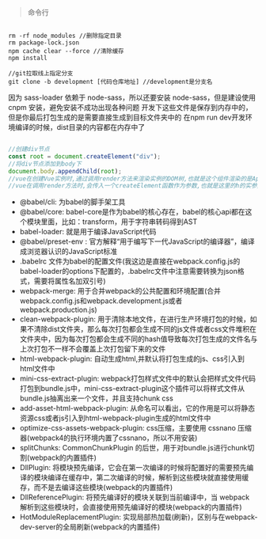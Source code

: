 > 命令行

```shell

rm -rf node_modules //删除指定目录
rm package-lock.json
npm cache clear --force //清除缓存
npm install

//git拉取线上指定分支
git clone -b development [代码仓库地址] //development是分支名

```

因为 sass-loader 依赖于 node-sass，所以还要安装 node-sass，但是建设使用 cnpm 安装，避免安装不成功出现各种问题
开发下这些文件是保存到内存中的，但是你最后打包生成的是需要直接生成到目标文件夹中的
在npm run dev开发环境编译的时候，dist目录的内容都在内存中了

```javascript

//创建div节点
const root = document.createElement("div");
//将div节点添加到body下
document.body.appendChild(root);
//vue在创建Vue实例时,通过调用render方法来渲染实例的DOM树,也就是这个组件渲染的是App的内容
//vue在调用render方法时,会传入一个createElement函数作为参数,也就是这里的h的实参是createElement函数,然后createElement会以App为参数进行调用

```

- @babel/cli: 为babel的脚手架工具
- @babel/core: babel-core是作为babel的核心存在，babel的核心api都在这个模块里面，比如：transform，用于字符串转码得到AST
- babel-loader: 就是用于编译JavaScript代码
- @babel/preset-env : 官方解释“用于编写下一代JavaScript的编译器”，编译成浏览器认识的JavaScript标准
- .babelrc 文件为babel的配置文件(我这边是直接在webpack.config.js的babel-loader的options下配置的，.babelrc文件中注意需要转换为json格式，需要将属性名加双引号)
- webpack-merge: 用于合并webpack的公共配置和环境配置(合并webpack.config.js和webpack.development.js或者webpack.production.js)
- clean-webpack-plugin: 用于清除本地文件，在进行生产环境打包的时候，如果不清除dist文件夹，那么每次打包都会生成不同的js文件或者css文件堆积在文件夹中，因为每次打包都会生成不同的hash值导致每次打包生成的文件名与上次打包不一样不会覆盖上次打包留下来的文件
- html-webpack-plugin: 自动生成html,并默认将打包生成的js、css引入到html文件中
- mini-css-extract-plugin: webpack打包样式文件中的默认会把样式文件代码打包到bundle.js中，mini-css-extract-plugin这个插件可以将样式文件从bundle.js抽离出来一个文件，并且支持chunk css
- add-asset-html-webpack-plugin: 从命名可以看出，它的作用是可以将静态资源css或者js引入到html-webpack-plugin生成的html文件中
- optimize-css-assets-webpack-plugin: css压缩，主要使用 cssnano 压缩器(webpack4的执行环境内置了cssnano，所以不用安装)
- splitChunks: CommonChunkPlugin 的后世，用于对bundle.js进行chunk切割(webpack的内置插件)
- DllPlugin: 将模块预先编译，它会在第一次编译的时候将配置好的需要预先编译的模块编译在缓存中，第二次编译的时候，解析到这些模块就直接使用缓存，而不是去编译这些模块(webpack的内置插件)
- DllReferencePlugin: 将预先编译好的模块关联到当前编译中，当 webpack 解析到这些模块时，会直接使用预先编译好的模块(webpack的内置插件)
- HotModuleReplacementPlugin: 实现局部热加载(刷新)，区别与在webpack-dev-server的全局刷新(webpack的内置插件)

